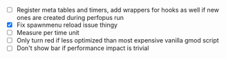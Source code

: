 - [ ] Register meta tables and timers, add wrappers for hooks as well if new ones are created during perfopus run
- [x] Fix spawnmenu reload issue thingy
- [ ] Measure per time unit
- [ ] Only turn red if less optimized than most expensive vanilla gmod script
- [ ] Don't show bar if performance impact is trivial